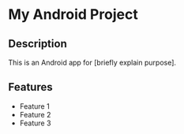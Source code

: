 # My Android Project

## Description
This is an Android app for [briefly explain purpose].

## Features
- Feature 1
- Feature 2
- Feature 3